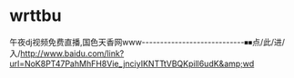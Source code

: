 # wrttbu
午夜dj视频免费直播,国色天香网www----------------------------⏹⏹点/此/进/入/http://www.baidu.com/link?url=NoK8PT47PahMhFH8Vie_jnciyIKNTTtVBQKpill6udK&amp;wd
